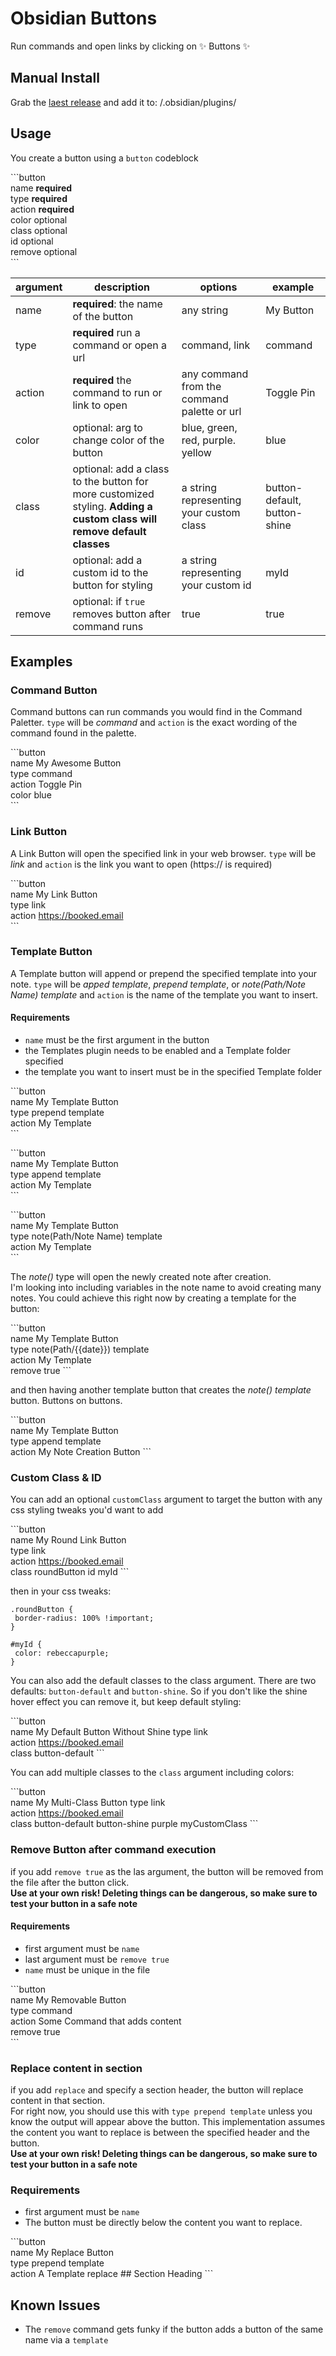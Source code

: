 # Obsidian Buttons

Run commands and open links by clicking on ✨ Buttons ✨

## Manual Install

Grab the [laest release](https://github.com/shabegom/buttons/releases) and add it to: <vault>/.obsidian/plugins/

## Usage
You create a button using a `button` codeblock

\`\`\`button  
name **required**  
type **required**  
action **required**  
color optional  
class optional  
id optional  
remove optional  
\`\`\`

| argument | description                                | options                                      | example    |
-----------|--------------------------------------------|----------------------------------------------|------------|
| name        | **required**: the name of the button                                          | any string                                  | My Button  |
| type        | **required** run a command or open a url                                     | command, link                               | command    |
| action      | **required** the command to run or link to open                              | any command from the command palette or url | Toggle Pin |
| color       | optional: arg to change color of the button                     | blue, green, red, purple. yellow            | blue       |
| class | optional: add a class to the button for more customized styling. **Adding a custom class will remove default classes** | a string representing your custom class     | button-default, button-shine    |
| id | optional: add a custom id to the button for styling             | a string representing your custom id        | myId       |
| remove | optional: if `true` removes button after command runs | true | true | 

## Examples

### Command Button

Command buttons can run commands you would find in the Command Paletter. `type` will be _command_ and `action` is the exact wording of the command found in the palette.

\`\`\`button  
name My Awesome Button  
type command  
action Toggle Pin  
color blue  
\`\`\`

### Link Button

A Link Button will open the specified link in your web browser. `type` will be _link_ and `action` is the link you want to open (https:// is required)

\`\`\`button  
name My Link Button  
type link  
action https://booked.email  
\`\`\`

### Template Button

A Template button will append or prepend the specified template into your note. `type` will be _apped template_,  _prepend template_, or _note(Path/Note Name) template_ and `action` is the name of the template you want to insert.  

#### Requirements
- `name` must be the first argument in the button
- the Templates plugin needs to be enabled and a Template folder specified
- the template you want to insert must be in the specified Template folder

\`\`\`button  
name My Template Button  
type prepend template   
action My Template  
\`\`\`

\`\`\`button  
name My Template Button  
type append template   
action My Template  
\`\`\`

\`\`\`button  
name My Template Button  
type note(Path/Note Name) template   
action My Template  
\`\`\`

The _note()_ type will open the newly created note after creation.  
I'm looking into including variables in the note name to avoid creating many notes. You could achieve this right now by creating a template for the button:  

\`\`\`button  
name My Template Button  
type note(Path/{{date}}) template   
action My Template  
remove true
\`\`\`

and then having another template button that creates the _note() template_ button. Buttons on buttons.

\`\`\`button  
name My Template Button  
type append template   
action My Note Creation Button
\`\`\`

### Custom Class & ID

You can add an optional `customClass` argument to target the button with any css styling tweaks you'd want to add

\`\`\`button  
name My Round Link Button  
type link  
action https://booked.email  
class roundButton
id myId
\`\`\`

then in your css tweaks:

```
.roundButton {
 border-radius: 100% !important;
}

#myId {
 color: rebeccapurple;
}
```

You can also add the default classes to the class argument. There are two defaults: `button-default` and `button-shine`. So if you don't like the shine hover effect you can remove it, but keep default styling:

\`\`\`button  
name My Default Button Without Shine
type link  
action https://booked.email  
class button-default
\`\`\`

You can add multiple classes to the `class` argument including colors:

\`\`\`button  
name My Multi-Class Button
type link  
action https://booked.email  
class button-default button-shine purple myCustomClass
\`\`\`

### Remove Button after command execution

if you add `remove true` as the las argument, the button will be removed from the file after the button click.  
**Use at your own risk! Deleting things can be dangerous, so make sure to test your button in a safe note**

#### Requirements
- first argument must be `name`
- last argument must be `remove true`
- `name` must be unique in the file

\`\`\`button  
name My Removable Button  
type command  
action Some Command that adds content  
remove true  
\`\`\`  

### Replace content in section

if you add `replace` and specify a section header, the button will replace content in that section.  
For right now, you should use this with `type prepend template` unless you know the output will appear above the button. This implementation assumes the content you want to replace is between the specified header and the button.  
**Use at your own risk! Deleting things can be dangerous, so make sure to test your button in a safe note**

### Requirements
- first argument must be `name`
- The button must be directly below the content you want to replace.

\`\`\`button  
name My Replace Button  
type prepend template  
action A Template
replace ## Section Heading
\`\`\`  

## Known Issues
- The `remove` command gets funky if the button adds a button of the same name via a `template`
